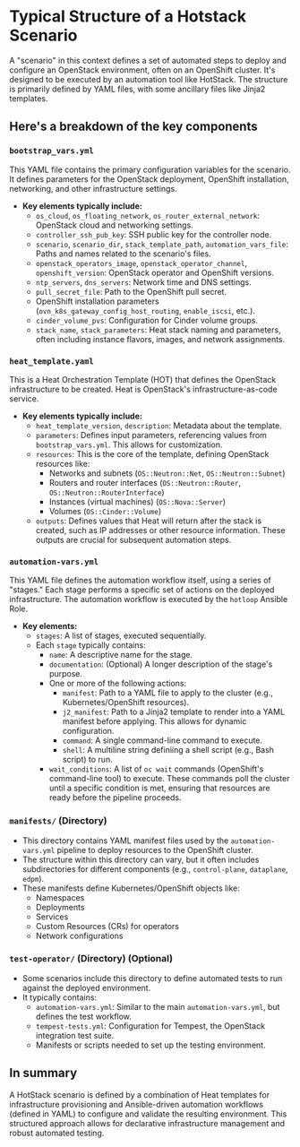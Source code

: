 <!-- An AI Assistant was used to write this document -->
# Typical Structure of a Hotstack Scenario

A "scenario" in this context defines a set of automated steps to deploy and
configure an OpenStack environment, often on an OpenShift cluster.  It's
designed to be executed by an automation tool like HotStack. The structure is
primarily defined by YAML files, with some ancillary files like Jinja2
templates.

## Here's a breakdown of the key components

### `bootstrap_vars.yml`

This YAML file contains the primary configuration variables for the scenario.
It defines parameters for the OpenStack deployment, OpenShift installation,
networking, and other infrastructure settings.

* **Key elements typically include:**
  * `os_cloud`, `os_floating_network`, `os_router_external_network`:
    OpenStack cloud and networking settings.
  * `controller_ssh_pub_key`:  SSH public key for the controller node.
  * `scenario`, `scenario_dir`, `stack_template_path`,
    `automation_vars_file`: Paths and names related to the scenario's files.
  * `openstack_operators_image`, `openstack_operator_channel`,
    `openshift_version`:  OpenStack operator and OpenShift versions.
  * `ntp_servers`, `dns_servers`:  Network time and DNS settings.
  * `pull_secret_file`:  Path to the OpenShift pull secret.
  * OpenShift installation parameters (`ovn_k8s_gateway_config_host_routing`,
    `enable_iscsi`, etc.).
  * `cinder_volume_pvs`:  Configuration for Cinder volume groups.
  * `stack_name`, `stack_parameters`:  Heat stack naming and parameters,
    often including instance flavors, images, and network assignments.

### `heat_template.yaml`

This is a Heat Orchestration Template (HOT) that defines the OpenStack
infrastructure to be created.  Heat is OpenStack's infrastructure-as-code
service.

* **Key elements typically include:**
  * `heat_template_version`, `description`:  Metadata about the template.
  * `parameters`:  Defines input parameters, referencing values from
    `bootstrap_vars.yml`.  This allows for customization.
  * `resources`:  This is the core of the template, defining OpenStack
     resources like:
    * Networks and subnets (`OS::Neutron::Net`, `OS::Neutron::Subnet`)
    * Routers and router interfaces (`OS::Neutron::Router`,
      `OS::Neutron::RouterInterface`)
    * Instances (virtual machines) (`OS::Nova::Server`)
    * Volumes (`OS::Cinder::Volume`)
  * `outputs`:  Defines values that Heat will return after the stack is
    created, such as IP addresses or other resource information.  These
    outputs are crucial for subsequent automation steps.

### `automation-vars.yml`

This YAML file defines the automation workflow itself, using a series of
"stages." Each stage performs a specific set of actions on the deployed
infrastructure. The automation workflow is executed by the `hotloop` Ansible
Role.

* **Key elements:**
  * `stages`:  A list of stages, executed sequentially.
  * Each `stage` typically contains:
    * `name`:  A descriptive name for the stage.
    * `documentation`: (Optional) A longer description of the stage's
      purpose.
    * One or more of the following actions:
      * `manifest`:  Path to a YAML file to apply to the cluster (e.g.,
        Kubernetes/OpenShift resources).
      * `j2_manifest`:  Path to a Jinja2 template to render into a YAML
        manifest before applying.  This allows for dynamic configuration.
      * `command`:  A single command-line command to execute.
      * `shell`:  A multiline string definiing a shell script (e.g., Bash
              script) to run.
    * `wait_conditions`:  A list of `oc wait` commands (OpenShift's
      command-line tool) to execute.  These commands poll the cluster until
      a specific condition is met, ensuring that resources are ready before
      the pipeline proceeds.

### `manifests/` (Directory)

* This directory contains YAML manifest files used by the `automation-vars.yml`
  pipeline to deploy resources to the OpenShift cluster.
* The structure within this directory can vary, but it often includes
  subdirectories for different components (e.g., `control-plane`, `dataplane`,
  `edpm`).
* These manifests define Kubernetes/OpenShift objects like:
  * Namespaces
  * Deployments
  * Services
  * Custom Resources (CRs) for operators
  * Network configurations

### `test-operator/` (Directory) (Optional)

* Some scenarios include this directory to define automated tests to run
  against the deployed environment.
* It typically contains:
  * `automation-vars.yml`:  Similar to the main `automation-vars.yml`, but
    defines the test workflow.
  * `tempest-tests.yml`:  Configuration for Tempest, the OpenStack
    integration test suite.
  * Manifests or scripts needed to set up the testing environment.

## In summary

A HotStack scenario is defined by a combination of Heat templates for
infrastructure provisioning and Ansible-driven automation workflows (defined in
YAML) to configure and validate the resulting environment. This structured
approach allows for declarative infrastructure management and robust automated
testing.
